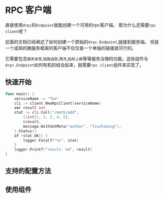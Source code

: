 # RPC 客户端

直接使用`drpc`的`Endpoint`就能创建一个可用的rpc客户端。
那为什么还需要`rpc client`呢？

前面的文档已经阐述了如何创建一个原始的`drpc.Endpoint`,链接到服务端。
但是一个成熟的微服务框架的客户端不仅仅是一个单独的链接就可行的。

它需要包含`服务发现`,`链路追踪`,`限流`,`指标上报`等等服务治理的功能。这些组件与`drpc.Endpoint`如何有机的结合起来，就需要`rpc client`组件来实现了。

## 快速开始

```go
func main() {
	serviceName := "foo"
	cli := client.NewRpcClient(serviceName)
	var result int
	stat := cli.Call("/math/add",
		[]int{1, 2, 3, 4, 5},
		&result,
		message.WithSetMeta("author", "liuzhiming"),
	).Status()
	if !stat.OK() {
		logger.Fatalf("%v", stat)
	}
	logger.Printf("result: %d", result)
}

```

## 支持的配置方法

## 使用组件

